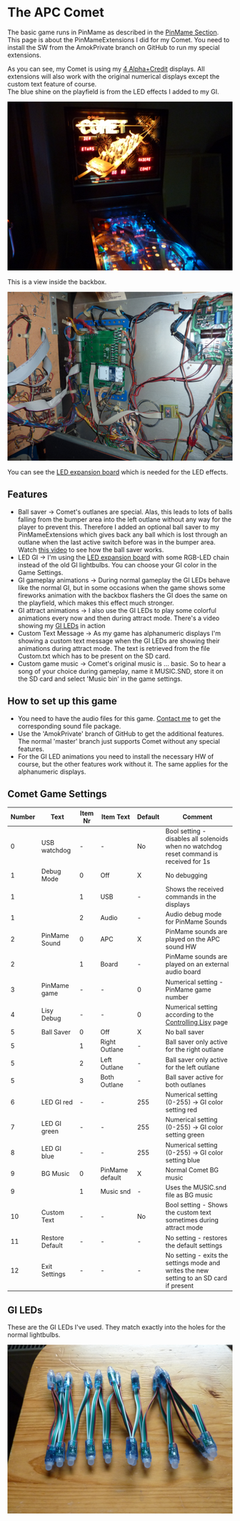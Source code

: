 # The APC Comet

The basic game runs in PinMame as described in the [PinMame Section](https://github.com/AmokSolderer/APC/blob/master/DOC/PinMame.md).  
This page is about the PinMameExtensions I did for my Comet. You need to install the SW from the AmokPrivate branch on GitHub to run my special extensions. 

As you can see, my Comet is using my [4 Alpha+Credit](https://github.com/AmokSolderer/APC/blob/master/DOC/Sys7Alpha.md) displays. All extensions will also work with the original numerical displays except the custom text feature of course.  
The blue shine on the playfield is from the LED effects I added to my GI.

![APC Comet](https://github.com/AmokSolderer/APC/blob/master/DOC/PICS/Comet.jpg)

This is a view inside the backbox.

![APC open Comet](https://github.com/AmokSolderer/APC/blob/master/DOC/PICS/CometLED.jpg)

You can see the [LED expansion board](https://github.com/AmokSolderer/APC/blob/master/DOC/LEDexpBoard.md) which is needed for the LED effects.

## Features

* Ball saver -> Comet's outlanes are special. Alas, this leads to lots of balls falling from the bumper area into the left outlane without any way for the player to prevent this. Therefore I added an optional ball saver to my PinMameExtensions which gives back any ball which is lost through an outlane when the last active switch before was in the bumper area.  
Watch [this video](https://youtu.be/JbgMa_pn0Lo) to see how the ball saver works.
* LED GI -> I'm using the [LED expansion board](https://github.com/AmokSolderer/APC/blob/master/DOC/LEDexpBoard.md) with some RGB-LED chain instead of the old GI lightbulbs. You can choose your GI color in the Game Settings.
* GI gameplay animations -> During normal gameplay the GI LEDs behave like the normal GI, but in some occasions when the game shows some fireworks animation with the backbox flashers the GI does the same on the playfield, which makes this effect much stronger.
* GI attract animations -> I also use the GI LEDs to play some colorful animations every now and then during attract mode. There's a video showing my [GI LEDs](https://youtu.be/kLWVUdhSwfo) in action
* Custom Text Message -> As my game has alphanumeric displays I'm showing a custom text message when the GI LEDs are showing their animations during attract mode. The text is retrieved from the file Custom.txt which has to be present on the SD card.
* Custom game music -> Comet's original music is ... basic. So to hear a song of your choice during gameplay, name it MUSIC.SND, store it on the SD card and select 'Music bin' in the game settings.

## How to set up this game

* You need to have the audio files for this game. [Contact me](https://github.com/AmokSolderer/APC/tree/master#feedback) to get the corresponding sound file package.
* Use the 'AmokPrivate' branch of GitHub to get the additional features. The normal 'master' branch just supports Comet without any special features.
* For the GI LED animations you need to install the necessary HW of course, but the other features work without it. The same applies for the alphanumeric displays.

## Comet Game Settings

| Number | Text  | Item Nr | Item Text | Default | Comment |
|--|--|--|--|--|--|
| 0 | USB watchdog | - | - | No | Bool setting - disables all solenoids when no watchdog reset command is received for 1s |
| 1 | Debug Mode | 0 | Off | X | No debugging |
| 1 |  | 1 | USB | - | Shows the received commands in the displays |
| 1 |  | 2 | Audio | - | Audio debug mode for PinMame Sounds |
| 2 | PinMame Sound | 0 | APC | X | PinMame sounds are played on the APC sound HW |
| 2 | | 1 | Board | - | PinMame sounds are played on an external audio board |
| 3 | PinMame game | - | - | 0 | Numerical setting - PinMame game number |
| 4 | Lisy Debug | - | - | 0 | Numerical setting according to the [Controlling Lisy](https://github.com/AmokSolderer/APC/blob/master/DOC/LisyDebug.md) page |
| 5 | Ball Saver | 0 | Off | X | No ball saver |
| 5 |  | 1 | Right Outlane | - | Ball saver only active for the right outlane |
| 5 |  | 2 | Left Outlane | - | Ball saver only active for the left outlane |
| 5 |  | 3 | Both Outlane | - | Ball saver active for both outlanes |
| 6 | LED GI red | - | - | 255 | Numerical setting (0-255) -> GI color setting red |
| 7 | LED GI green | - | - | 255 | Numerical setting (0-255) -> GI color setting green |
| 8 | LED GI blue | - | - | 255 | Numerical setting (0-255) -> GI color setting blue |
| 9 | BG Music | 0 | PinMame default | X | Normal Comet BG music |
| 9 |  | 1 | Music snd | - | Uses the MUSIC.snd file as BG music |
| 10 | Custom Text | - | - | No | Bool setting - Shows the custom text sometimes during attract mode |
| 11 | Restore Default | - | - | - | No setting - restores the default settings |
| 12 | Exit Settings | - | - | - | No setting - exits the settings mode and writes the new setting to an SD card if present |

## GI LEDs

These are the GI LEDs I've used. They match exactly into the holes for the normal lightbulbs.

![GI_LEDs](https://github.com/AmokSolderer/APC/blob/master/DOC/PICS/GI_LEDs.jpg)
